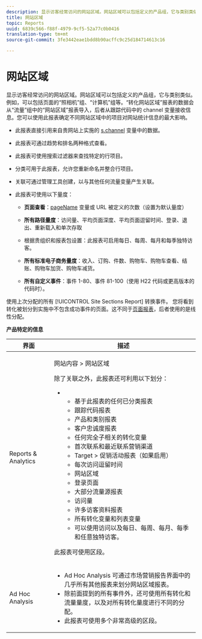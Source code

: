 ```yaml
---
description: 显示访客经常访问的网站区域。网站区域可以包括定义的产品组，它与类别类似。例如，可以包括页面的“照相机”组、“计算机”组等。“转化网站区域”报表的数据会从“流量”组中的“网站区域”报表导入，后者从跟踪代码中的 channel 变量接收信息。您可以使用此报表确定不同网站区域中的项目对网站统计信息的最大影响。
title: 网站区域
topic: Reports
uuid: 6839c566-f88f-4979-9cf5-52a77c0b0416
translation-type: tm+mt
source-git-commit: 3fe3442eae1bdd8b90acffc9c25d184714613c16

---
```



# 网站区域

显示访客经常访问的网站区域。网站区域可以包括定义的产品组，它与类别类似。例如，可以包括页面的“照相机”组、“计算机”组等。“转化网站区域”报表的数据会从“流量”组中的“网站区域”报表导入，后者从跟踪代码中的 channel 变量接收信息。您可以使用此报表确定不同网站区域中的项目对网站统计信息的最大影响。

* 此报表直接引用来自贵网站上实施的 [s.channel](https://docs.adobe.com/content/help/en/analytics/implementation/vars/page-vars/channel.html) 变量中的数据。
* 此报表可通过趋势和排名两种格式查看。
* 此报表可使用搜索过滤器来查找特定的行项目。
* 分类可用于此报表，允许您重新命名并整合行项目。
* 关联可通过管理工具创建，以与其他任何流量变量产生关联。
* 此报表可使用以下量度：

   * **页面查看**：[pageName](https://docs.adobe.com/content/help/en/analytics/implementation/vars/page-vars/pagename.html) 变量或 URL 被定义的次数（设置为默认量度）

   * **所有路径量度**：访问量、平均页面深度、平均页面逗留时间、登录、退出、重新载入和单次存取
   * 根据贵组织和报表包设置：此报表可启用每日、每周、每月和每季独特访客。
   * **所有标准电子商务量度**：收入、订购、件数、购物车、购物车查看、结账、购物车加货、购物车减货。
   * **所有自定义事件**：事件 1-80、事件 81-100（使用 H22 代码或更高版本的代码时）。

使用上次分配的所有 [!UICONTROL Site Sections Report] 转换事件。 您将看到转化被划分到实施中不包含成功事件的页面。这不同于[页面报表](/help/components/c-variables/dimensionslist/reports-pages.md)，后者使用的是线性分配。

**产品特定的信息**

<table id="table_525FDF95C8ED4BF2A1E25BE2DA971EFB"> 
 <thead> 
  <tr> 
   <th colname="col1" class="entry"> 界面 </th> 
   <th colname="col2" class="entry"> 描述 </th> 
  </tr> 
 </thead>
 <tbody> 
  <tr> 
   <td colname="col1"> Reports &amp; Analytics </td> 
   <td colname="col2"> <p> <span class="uicontrol"> 网站内容</span> &gt; <span class="uicontrol">网站区域</span> </p> <p>除了关联之外，此报表还可利用以下划分： </p> 
    <ul id="ul_9CD009D89B134C53807332E3C88D3C44"> 
     <li id="li_566417EB074D425C9A1F4FB28AA7FAB4"> 
      <ul id="ul_3795C7AAE6DA4B7E96FCDC7F3211DFBB"> 
       <li id="li_50B295E961724CFB83D222DE9B4C7FF2">基于此报表的任何已分类报表 </li> 
       <li id="li_697682892D8841BC8120BEC0E1AE9753"> <span class="wintitle"> 跟踪代码报表</span> </li> 
       <li id="li_F6D893FCBA7A4B3EB04715833CA41022"> <span class="wintitle"> 产品</span>和<span class="wintitle">类别</span>报表 </li> 
       <li id="li_9F379E61DB4F4753AE1FFFC8F9C17347"> <span class="wintitle"> 客户忠诚度报表</span> </li> 
       <li id="li_64A6A06F9265410ABB425DA4AF50C440">任何完全子相关的转化变量 </li> 
       <li id="li_907DDFCC35AB48EEA5B169B4A2598FB1"> <span class="wintitle"> 首次联系和最近联系营销渠道</span> </li> 
       <li id="li_B08A0DCB40154152AF1033B7629A5B5A"> <span class="uicontrol">Target</span> &gt; <span class="uicontrol">促销活动</span>报表（如果启用） </li> 
       <li id="li_6D4E65DD6E2B49C9A8C12181D23F185A">每次访问逗留时间 </li> 
       <li id="li_C6D3AD5A534243A8A6E17C663FEBA6BA">网站区域 </li> 
       <li id="li_E1F46EED5CE2425D83200A2FCB686EE5">登录页面 </li> 
       <li id="li_1201EE0EBF13476C9A9525E0700F30F3">大部分流量源报表 </li> 
       <li id="li_563E07858FB1473BB22C2B191E8BE620">访问量 </li> 
       <li id="li_1CAD77ABA6A2454282A4DA7E88C047E8">许多访客资料报表 </li> 
       <li id="li_D3A04E4CD8EC4646AAB90BF19F0AFA8A">所有转化变量和列表变量 </li> 
       <li id="li_01C194CE0F3E4C0694A34B4C6697F385">可以使用访问以及每日、每周、每月、每季和任意独特访客。 </li> 
      </ul> </li> 
    </ul> <p>此报表可使用区段。 </p> </td> 
  </tr> 
  <tr> 
   <td colname="col1"> Ad Hoc Analysis </td> 
   <td colname="col2"> 
    <ul id="ul_DFF9BFC01FC1424B8905C2D2C0EFD156"> 
     <li id="li_65FDF1C165C84F729E0EE84FF671B5E4">Ad Hoc Analysis 可通过市场营销报告界面中的几乎所有其他报表来划分网站区域报表。 </li> 
     <li id="li_2159DE10C52D40AA89E4C934FC184641">除前面提到的所有事件外，还可使用所有转化和流量量度，以及对所有转化量度进行不同的分配。 </li> 
     <li id="li_3A23C6286D314B5D814612469F4F77C5">此报表可使用多个非常高级的区段。 </li> 
    </ul> </td> 
  </tr> 
 </tbody> 
</table>

